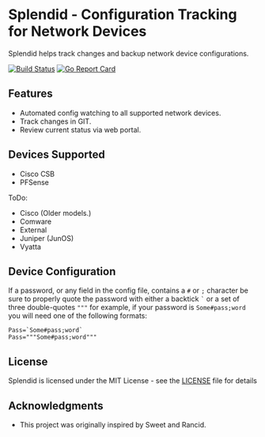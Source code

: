 Splendid - Configuration Tracking for Network Devices
=====================================================

Splendid helps track changes and backup network device configurations.

[![Build Status](https://travis-ci.org/slarti5191/splendid.png)](https://travis-ci.org/slarti5191/splendid) [![Go Report Card](https://goreportcard.com/badge/github.com/slarti5191/splendid)](https://goreportcard.com/report/github.com/slarti5191/splendid)

Features
--------

- Automated config watching to all supported network devices.
- Track changes in GIT.
- Review current status via web portal.

Devices Supported
-----------------

- Cisco CSB
- PFSense

ToDo:

- Cisco (Older models.)
- Comware
- External
- Juniper (JunOS)
- Vyatta

Device Configuration
--------------------
If a password, or any field in the config file, contains a `#` or `;` character be sure to properly
quote the password with either a backtick ``` ` ``` or a set of three double-quotes ``` """ ``` for
example, if your password is `Some#pass;word` you will need one of the following formats:

    Pass=`Some#pass;word`
    Pass="""Some#pass;word"""

License
-------

Splendid is licensed under the MIT License - see the [LICENSE](LICENSE) file for details

Acknowledgments
---------------

- This project was originally inspired by Sweet and Rancid.
